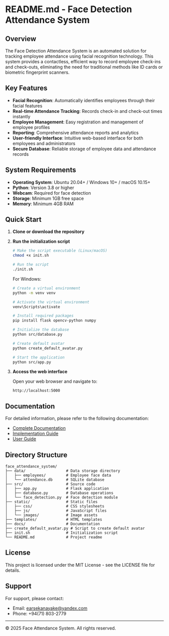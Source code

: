 # README.md - Face Detection Attendance System

## Overview

The Face Detection Attendance System is an automated solution for tracking employee attendance using facial recognition technology. This system provides a contactless, efficient way to record employee check-ins and check-outs, eliminating the need for traditional methods like ID cards or biometric fingerprint scanners.

## Key Features

- **Facial Recognition**: Automatically identifies employees through their facial features
- **Real-time Attendance Tracking**: Records check-in and check-out times instantly
- **Employee Management**: Easy registration and management of employee profiles
- **Reporting**: Comprehensive attendance reports and analytics
- **User-friendly Interface**: Intuitive web-based interface for both employees and administrators
- **Secure Database**: Reliable storage of employee data and attendance records

## System Requirements

- **Operating System**: Ubuntu 20.04+ / Windows 10+ / macOS 10.15+
- **Python**: Version 3.8 or higher
- **Webcam**: Required for face detection
- **Storage**: Minimum 1GB free space
- **Memory**: Minimum 4GB RAM

## Quick Start

1. **Clone or download the repository**

2. **Run the initialization script**

   ```bash
   # Make the script executable (Linux/macOS)
   chmod +x init.sh
   
   # Run the script
   ./init.sh
   ```

   For Windows:
   ```bash
   # Create a virtual environment
   python -m venv venv
   
   # Activate the virtual environment
   venv\Scripts\activate
   
   # Install required packages
   pip install flask opencv-python numpy
   
   # Initialize the database
   python src/database.py
   
   # Create default avatar
   python create_default_avatar.py
   
   # Start the application
   python src/app.py
   ```

3. **Access the web interface**

   Open your web browser and navigate to:
   ```
   http://localhost:5000
   ```

## Documentation

For detailed information, please refer to the following documentation:

- [Complete Documentation](docs/documentation.md)
- [Implementation Guide](docs/implementation_guide.md)
- [User Guide](docs/user_guide.md)

## Directory Structure

```
face_attendance_system/
├── data/                  # Data storage directory
│   ├── employees/         # Employee face data
│   └── attendance.db      # SQLite database
├── src/                   # Source code
│   ├── app.py             # Flask application
│   ├── database.py        # Database operations
│   └── face_detection.py  # Face detection module
├── static/                # Static files
│   ├── css/               # CSS stylesheets
│   ├── js/                # JavaScript files
│   └── images/            # Image assets
├── templates/             # HTML templates
├── docs/                  # Documentation
├── create_default_avatar.py # Script to create default avatar
├── init.sh                # Initialization script
└── README.md              # Project readme
```

## License

This project is licensed under the MIT License - see the LICENSE file for details.

## Support

For support, please contact:
- Email: earsekanayake@yandex.com
- Phone: +94(71) 803-2779

---

© 2025 Face Attendance System. All rights reserved.
